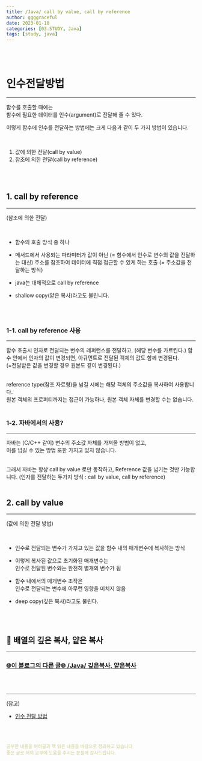 ```yaml
---
title: /Java/ call by value, call by reference
author: ggggraceful
date: 2023-01-10
categories: [03.STUDY, Java]
tags: [study, java]
---
```


<br/>
<br/>

# 인수전달방법

---

함수를 호출할 때에는  
함수에 필요한 데이터를 인수(argument)로 전달해 줄 수 있다.  

이렇게 함수에 인수를 전달하는 방법에는 크게 다음과 같이 두 가지 방법이 있습니다.

<br/>

1. 값에 의한 전달(call by value)  
2. 참조에 의한 전달(call by reference)

<br/>
<br/>

## 1. call by reference 

---

(참조에 의한 전달)

<br/>

- 함수의 호출 방식 중 하나
- 메서드에서 사용되는 파라미터가 값이 아닌 (= 함수에서 인수로 변수의 값을 전달하는 대신)
  주소를 참조하여 데이터에 직접 접근할 수 있게 하는 호출 (= 주소값을 전달하는 방식)

- java는 대체적으로 call by reference
- shallow copy(얕은 복사)라고도 불린니다.

<br/>
<br/>

### 1-1. call by reference 사용

---

함수 호출시 인자로 전달되는 변수의 레퍼런스를 전달하고, (해당 변수를 가르킨다.)
함수 안에서 인자의 값이 변경되면,
아규먼트로 전달된 객체의 값도 함께 변경된다.  
(=전달받은 값을 변경할 경우 원본도 같이 변경된다.)

<br/>
reference type(참조 자료형)을 넘길 시에는    
해당 객체의 주소값을 복사하여 사용합니다.  

<br/>
원본 객체의  프로퍼티까지는 접근이 가능하나, 원본 객체 자체를 변경할 수는 없습니다.

<br/>
<br/>

### 1-2. 자바에서의 사용?

---

️자바는 (C/C++ 같이) 변수의 주소값 자체를 가져올 방법이 없고,  
이를 넘길 수 있는 방법 또한 가지고 있지 않습니다.    

<br/>
그래서 자바는 항상 call by value 로만 동작하고, Reference 값을 넘기는 것만 가능합니다.  
(인자를 전달하는 두가지 방식 : call by value, call by reference)

<br/>
<br/>

## 2. call by value

---
(값에 의한 전달 방법)

<br/>

- 인수로 전달되는 변수가 가지고 있는 값을 함수 내의 매개변수에 복사하는 방식
- 이렇게 복사된 값으로 초기화된 매개변수는  
  인수로 전달된 변수와는 완전히 별개의 변수가 됨
- 함수 내에서의 매개변수 조작은  
  인수로 전달되는 변수에 아무런 영향을 미치지 않음

- deep copy(깊은 복사)라고도 불린다. 

<br/>
<br/>

## 📎 배열의 깊은 복사, 얕은 복사

---

### [ 🌐이 블로그의 다른 글🌐 /Java/ 깊은복사, 얕은복사](https://ggggraceful.github.io/posts/shallowCopy-deepCopy/)


<br/>
<br/>

---

(참고)

- [인수 전달 방법](http://www.tcpschool.com/c/c_pointer_callBy)

<br/>
<br/>

<span style="font-size: 12px; color:  #cbce91"> 공부한 내용을 여러글과 책 읽은 내용을 바탕으로 정리하고 있습니다.</span>  
<span style="font-size: 12px; color:  #cbce91"> 좋은 글로 저의 공부에 도움을 주시는 분들께 감사드립니다. </span>

<!--

❤️면접예상질문 ❤️
- Call by reference란 무엇이고 보통 어떻게 쓰이나요?

-->
